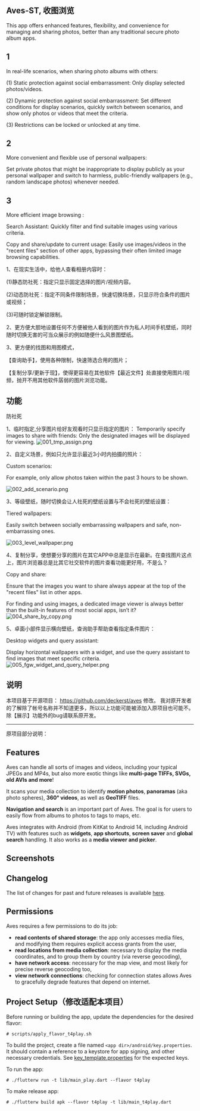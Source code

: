 ## Aves-ST, 收图浏览

This app offers enhanced features, flexibility, and convenience for managing and sharing photos, better than any traditional secure photo album apps.

## 1

In real-life scenarios, when sharing photo albums with others:

(1) Static protection against social embarrassment: Only display selected photos/videos.

(2) Dynamic protection against social embarrassment: 
Set different conditions for display scenarios, quickly switch between scenarios, and show only photos or videos that meet the criteria.

(3) Restrictions can be locked or unlocked at any time.

## 2

More convenient and flexible use of personal wallpapers:

Set private photos that might be inappropriate to display publicly as your personal wallpaper and switch to harmless, public-friendly wallpapers (e.g., random landscape photos) whenever needed.

## 3
More efficient image browsing :

Search Assistant: Quickly filter and find suitable images using various criteria.

Copy and share/update to current usage: Easily use images/videos in the "recent files" section of other apps, bypassing their often limited image browsing capabilities.

1、在现实生活中，给他人查看相册内容时：

(1)静态防社死：指定只显示固定选择的图片/视频内容。

(2)动态防社死：指定不同条件限制场景，快速切换场景，只显示符合条件的图片或视频；

(3)可随时锁定解锁限制。

2、更方便大胆地设置任何不方便被他人看到的图片作为私人时间手机壁纸，同时随时切换无害的可当众展示的例如随便什么风景图壁纸。

3、更方便的找图和用图模式，

【查询助手】，使用各种限制，快速筛选合用的图片；

【复制分享/更新于现】，使得更容易在其他软件【最近文件】处直接使用图片/视频，抛开不用其他软件孱弱的图片浏览功能。

## 功能

防社死

1、临时指定,分享图片给好友观看时只显示指定的图片：
Temporarily specify images to share with friends:
Only the designated images will be displayed for viewing.
![001_tmp_assign.png](snap%2F001_tmp_assign.png)


2、自定义场景，例如只允许显示最近3小时内拍摄的照片：

Custom scenarios:

For example, only allow photos taken within the past 3 hours to be shown.

![002_add_scenario.png](snap%2F002_add_scenario.png)


3、等级壁纸，随时切换会让人社死的壁纸设置与不会社死的壁纸设置：

Tiered wallpapers:

Easily switch between socially embarrassing wallpapers and safe, non-embarrassing ones.

![003_level_wallpaper.png](snap%2F003_level_wallpaper.png)


4、复制分享，使想要分享的图片在其它APP中总是显示在最新。在查找图片这点上，图片浏览器总是比其它社交软件的图片查看功能更好用，不是么？

Copy and share:

Ensure that the images you want to share always appear at the top of the "recent files" list in other apps. 

For finding and using images, a dedicated image viewer is always better than the built-in features of most social apps, isn’t it?
![004_share_by_copy.png](snap%2F004_share_by_copy.png)


5、卓面小部件显示横向壁纸，查询助手帮助查看指定条件图片：

Desktop widgets and query assistant:

Display horizontal wallpapers with a widget, and use the query assistant to find images that meet specific criteria.
![005_fgw_widget_and_query_helper.png](snap%2F005_fgw_widget_and_query_helper.png)

## 说明

本项目基于开源项目：
https://github.com/deckerst/aves
修改。
我对原开发者的了解除了帐号名称并不知道更多，所以以上功能可能被添加入原项目也可能不。
除【展示】功能外的bug请联系原开发。


-----------------------------------
原项目部分说明：

## Features

Aves can handle all sorts of images and videos, including your typical JPEGs and MP4s, but also more exotic things like **multi-page TIFFs, SVGs, old AVIs and more**!

It scans your media collection to identify **motion photos**, **panoramas** (aka photo spheres), **360° videos**, as well as **GeoTIFF** files.

**Navigation and search** is an important part of Aves. The goal is for users to easily flow from albums to photos to tags to maps, etc.

Aves integrates with Android (from KitKat to Android 14, including Android TV) with features such as **widgets**, **app shortcuts**, **screen saver** and **global search** handling. It also works as a **media viewer and picker**.

## Screenshots


## Changelog

The list of changes for past and future releases is available [here](https://github.com/deckerst/aves/blob/develop/CHANGELOG.md).

## Permissions

Aves requires a few permissions to do its job:
- **read contents of shared storage**: the app only accesses media files, and modifying them requires explicit access grants from the user,
- **read locations from media collection**: necessary to display the media coordinates, and to group them by country (via reverse geocoding),
- **have network access**: necessary for the map view, and most likely for precise reverse geocoding too,
- **view network connections**: checking for connection states allows Aves to gracefully degrade features that depend on internet.


## Project Setup（修改适配本项目）

Before running or building the app, update the dependencies for the desired flavor:
```
# scripts/apply_flavor_t4play.sh
```

To build the project, create a file named `<app dir>/android/key.properties`. It should contain a reference to a keystore for app signing, and other necessary credentials. See [key_template.properties](https://github.com/deckerst/aves/blob/develop/android/key_template.properties) for the expected keys.

To run the app:
```
# ./flutterw run -t lib/main_play.dart --flavor t4play
```
To make release app:
```
# ./flutterw build apk --flavor t4play -t lib/main_t4play.dart
```

[Version badge]: https://img.shields.io/github/v/release/deckerst/aves?include_prereleases&sort=semver
[Build badge]: https://img.shields.io/github/actions/workflow/status/deckerst/aves/check.yml?branch=develop
